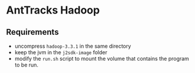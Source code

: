 # AntTracks Hadoop
## Requirements
- uncompress `hadoop-3.3.1` in the same directory
- keep the jvm in the `j2sdk-image` folder
- modify the `run.sh` script to mount the volume that contains the program to be run.


